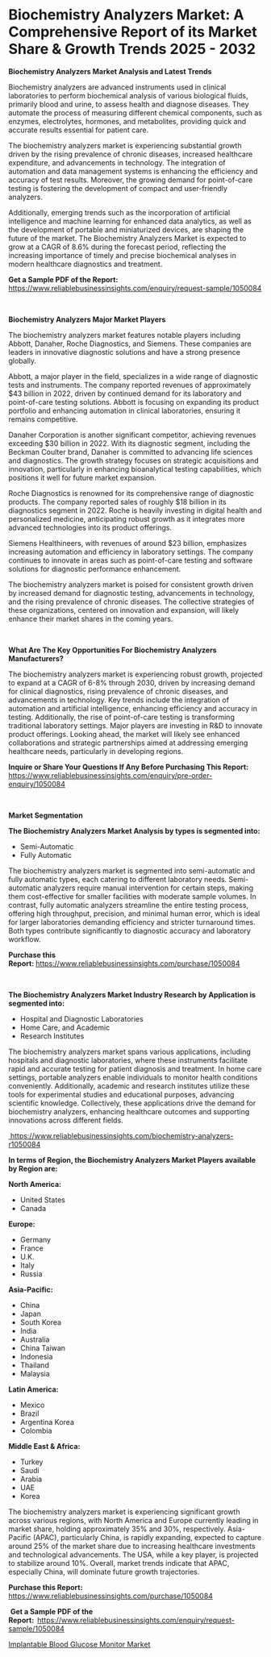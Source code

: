 <p><h1>Biochemistry Analyzers Market: A Comprehensive Report of its Market Share & Growth Trends 2025 - 2032</h1></p><p><strong>Biochemistry Analyzers Market Analysis and Latest Trends</strong></p>
<p><p>Biochemistry analyzers are advanced instruments used in clinical laboratories to perform biochemical analysis of various biological fluids, primarily blood and urine, to assess health and diagnose diseases. They automate the process of measuring different chemical components, such as enzymes, electrolytes, hormones, and metabolites, providing quick and accurate results essential for patient care.</p><p>The biochemistry analyzers market is experiencing substantial growth driven by the rising prevalence of chronic diseases, increased healthcare expenditure, and advancements in technology. The integration of automation and data management systems is enhancing the efficiency and accuracy of test results. Moreover, the growing demand for point-of-care testing is fostering the development of compact and user-friendly analyzers.</p><p>Additionally, emerging trends such as the incorporation of artificial intelligence and machine learning for enhanced data analytics, as well as the development of portable and miniaturized devices, are shaping the future of the market. The Biochemistry Analyzers Market is expected to grow at a CAGR of 8.6% during the forecast period, reflecting the increasing importance of timely and precise biochemical analyses in modern healthcare diagnostics and treatment.</p></p>
<p><strong>Get a Sample PDF of the Report:&nbsp;</strong> <a href="https://www.reliablebusinessinsights.com/enquiry/request-sample/1050084?utm_campaign=2788&utm_medium=2&utm_source=Github&utm_content=ia&utm_term=04032025&utm_id=biochemistry-analyzers">https://www.reliablebusinessinsights.com/enquiry/request-sample/1050084</a></p>
<p>&nbsp;</p>
<p><strong>Biochemistry Analyzers Major Market Players</strong></p>
<p><p>The biochemistry analyzers market features notable players including Abbott, Danaher, Roche Diagnostics, and Siemens. These companies are leaders in innovative diagnostic solutions and have a strong presence globally.</p><p>Abbott, a major player in the field, specializes in a wide range of diagnostic tests and instruments. The company reported revenues of approximately $43 billion in 2022, driven by continued demand for its laboratory and point-of-care testing solutions. Abbott is focusing on expanding its product portfolio and enhancing automation in clinical laboratories, ensuring it remains competitive.</p><p>Danaher Corporation is another significant competitor, achieving revenues exceeding $30 billion in 2022. With its diagnostic segment, including the Beckman Coulter brand, Danaher is committed to advancing life sciences and diagnostics. The growth strategy focuses on strategic acquisitions and innovation, particularly in enhancing bioanalytical testing capabilities, which positions it well for future market expansion.</p><p>Roche Diagnostics is renowned for its comprehensive range of diagnostic products. The company reported sales of roughly $18 billion in its diagnostics segment in 2022. Roche is heavily investing in digital health and personalized medicine, anticipating robust growth as it integrates more advanced technologies into its product offerings.</p><p>Siemens Healthineers, with revenues of around $23 billion, emphasizes increasing automation and efficiency in laboratory settings. The company continues to innovate in areas such as point-of-care testing and software solutions for diagnostic performance enhancement.</p><p>The biochemistry analyzers market is poised for consistent growth driven by increased demand for diagnostic testing, advancements in technology, and the rising prevalence of chronic diseases. The collective strategies of these organizations, centered on innovation and expansion, will likely enhance their market shares in the coming years.</p></p>
<p>&nbsp;</p>
<p><strong>What Are The Key Opportunities For Biochemistry Analyzers Manufacturers?</strong></p>
<p><p>The biochemistry analyzers market is experiencing robust growth, projected to expand at a CAGR of 6-8% through 2030, driven by increasing demand for clinical diagnostics, rising prevalence of chronic diseases, and advancements in technology. Key trends include the integration of automation and artificial intelligence, enhancing efficiency and accuracy in testing. Additionally, the rise of point-of-care testing is transforming traditional laboratory settings. Major players are investing in R&D to innovate product offerings. Looking ahead, the market will likely see enhanced collaborations and strategic partnerships aimed at addressing emerging healthcare needs, particularly in developing regions.</p></p>
<p><strong>Inquire or Share Your Questions If Any Before Purchasing This Report:</strong> <a href="https://www.reliablebusinessinsights.com/enquiry/pre-order-enquiry/1050084?utm_campaign=2788&utm_medium=2&utm_source=Github&utm_content=ia&utm_term=04032025&utm_id=biochemistry-analyzers">https://www.reliablebusinessinsights.com/enquiry/pre-order-enquiry/1050084</a></p>
<p>&nbsp;</p>
<p><strong>Market Segmentation</strong></p>
<p><strong>The Biochemistry Analyzers Market Analysis by types is segmented into:</strong></p>
<p><ul><li>Semi-Automatic</li><li>Fully Automatic</li></ul></p>
<p><p>The biochemistry analyzers market is segmented into semi-automatic and fully automatic types, each catering to different laboratory needs. Semi-automatic analyzers require manual intervention for certain steps, making them cost-effective for smaller facilities with moderate sample volumes. In contrast, fully automatic analyzers streamline the entire testing process, offering high throughput, precision, and minimal human error, which is ideal for larger laboratories demanding efficiency and stricter turnaround times. Both types contribute significantly to diagnostic accuracy and laboratory workflow.</p></p>
<p><strong>Purchase this Report:&nbsp;</strong><a href="https://www.reliablebusinessinsights.com/purchase/1050084?utm_campaign=2788&utm_medium=2&utm_source=Github&utm_content=ia&utm_term=04032025&utm_id=biochemistry-analyzers">https://www.reliablebusinessinsights.com/purchase/1050084</a></p>
<p>&nbsp;</p>
<p><strong>The Biochemistry Analyzers Market Industry Research by Application is segmented into:</strong></p>
<p><ul><li>Hospital and Diagnostic Laboratories</li><li>Home Care, and Academic</li><li>Research Institutes</li></ul></p>
<p><p>The biochemistry analyzers market spans various applications, including hospitals and diagnostic laboratories, where these instruments facilitate rapid and accurate testing for patient diagnosis and treatment. In home care settings, portable analyzers enable individuals to monitor health conditions conveniently. Additionally, academic and research institutes utilize these tools for experimental studies and educational purposes, advancing scientific knowledge. Collectively, these applications drive the demand for biochemistry analyzers, enhancing healthcare outcomes and supporting innovations across different fields.</p></p>
<p><a href="https://www.reliablebusinessinsights.com/biochemistry-analyzers-r1050084?utm_campaign=2788&utm_medium=2&utm_source=Github&utm_content=ia&utm_term=04032025&utm_id=biochemistry-analyzers">&nbsp;https://www.reliablebusinessinsights.com/biochemistry-analyzers-r1050084</a></p>
<p><strong>In terms of Region, the Biochemistry Analyzers Market Players available by Region are:</strong></p>
<p>
    <p> <strong> North America: </strong>
        <ul>
            <li>United States</li>
            <li>Canada</li>
        </ul>
        </p> 
    <p> <strong> Europe: </strong>
        <ul>
            <li>Germany</li>
            <li>France</li>
            <li>U.K.</li>
            <li>Italy</li>
            <li>Russia</li>
        </ul>
        </p> 
    <p> <strong> Asia-Pacific: </strong>
        <ul>
            <li>China</li>
            <li>Japan</li>
            <li>South Korea</li>
            <li>India</li>
            <li>Australia</li>
            <li>China Taiwan</li>
            <li>Indonesia</li>
            <li>Thailand</li>
            <li>Malaysia</li>
        </ul>
        </p> 
    <p> <strong> Latin America: </strong>
        <ul>
            <li>Mexico</li>
            <li>Brazil</li>
            <li>Argentina Korea</li>
            <li>Colombia</li>
        </ul>
        </p> 
    <p> <strong> Middle East & Africa: </strong>
        <ul>
            <li>Turkey</li>
            <li>Saudi</li>
            <li>Arabia</li>
            <li>UAE</li>
            <li>Korea</li>
        </ul>
    </p>
    </p>
<p><p>The biochemistry analyzers market is experiencing significant growth across various regions, with North America and Europe currently leading in market share, holding approximately 35% and 30%, respectively. Asia-Pacific (APAC), particularly China, is rapidly expanding, expected to capture around 25% of the market share due to increasing healthcare investments and technological advancements. The USA, while a key player, is projected to stabilize around 10%. Overall, market trends indicate that APAC, especially China, will dominate future growth trajectories.</p></p>
<p><strong>Purchase this Report: </strong><a href="https://www.reliablebusinessinsights.com/purchase/1050084?utm_campaign=2788&utm_medium=2&utm_source=Github&utm_content=ia&utm_term=04032025&utm_id=biochemistry-analyzers">https://www.reliablebusinessinsights.com/purchase/1050084</a></p>
<p>&nbsp;<strong>Get a Sample PDF of the Report:&nbsp;&nbsp;</strong><a href="https://www.reliablebusinessinsights.com/enquiry/request-sample/1050084?utm_campaign=2788&utm_medium=2&utm_source=Github&utm_content=ia&utm_term=04032025&utm_id=biochemistry-analyzers">https://www.reliablebusinessinsights.com/enquiry/request-sample/1050084</a></p>
<p><strong></strong></p>
<p><p><a href="https://github.com/tumacaakesha78/Market-Research-Report-List-1/blob/main/implantable-blood-glucose-monitor-market.md?utm_campaign=2788&utm_medium=2&utm_source=Github&utm_content=ia&utm_term=04032025&utm_id=biochemistry-analyzers">Implantable Blood Glucose Monitor Market</a></p></p>